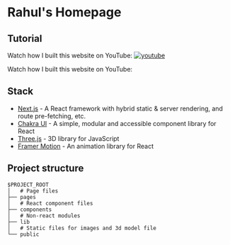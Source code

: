 # Rahul's Homepage


## Tutorial
Watch how I built this website on YouTube:
[![youtube](https://user-images.githubusercontent.com/83027100/190384275-cb34087e-4a12-4d59-90c3-cc149dc8b31e.jpg)](https://www.youtube.com/watch?v=bSMZgXzC9AA)

Watch how I built this website on YouTube:


## Stack

- [Next.js](https://nextjs.org/) - A React framework with hybrid static & server rendering, and route pre-fetching, etc.
- [Chakra UI](https://chakra-ui.com/) - A simple, modular and accessible component library for React
- [Three.js](https://threejs.org/) - 3D library for JavaScript
- [Framer Motion](https://www.framer.com/motion/) - An animation library for React

## Project structure

```
$PROJECT_ROOT
│   # Page files
├── pages
│   # React component files
├── components
│   # Non-react modules
├── lib
│   # Static files for images and 3d model file
└── public
```


